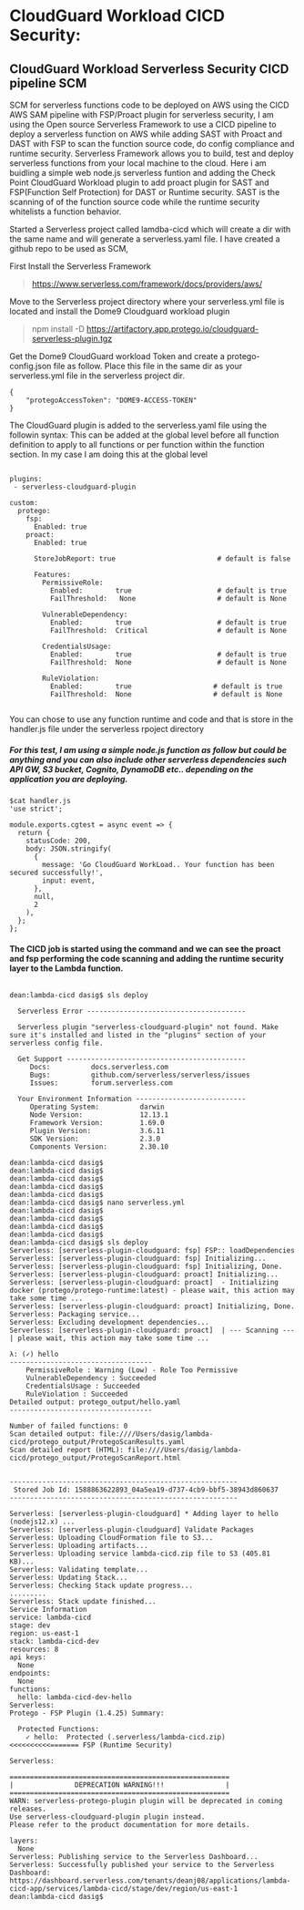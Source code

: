 # CloudGuard Workload CICD Security:

## CloudGuard Workload Serverless Security CICD pipeline SCM

SCM for serverless functions code to be deployed on AWS using the CICD AWS SAM pipeline with FSP/Proact plugin for serverless security,
I am using the Open source Serverless Framework to use a CICD pipeline to deploy a serverless function on AWS while adding SAST with Proact and DAST with FSP to scan the function source code, do config compliance and runtime security.
Serverless Framework allows you to build, test and deploy serverless functions from your local machine to the cloud. 
Here i am buidling a simple web node.js serverless funtion and adding the Check Point CloudGuard Workload plugin to add proact plugin for SAST and FSP(Function Self Protection) for DAST or Runtime security. 
SAST is the scanning of of the function source code while the runtime security whitelists a function behavior.

Started a Serverless project called lamdba-cicd which will create a dir with the same name and will generate a serverless.yaml file. I have created a github repo to be used as SCM,

First Install the Serverless Framework

> https://www.serverless.com/framework/docs/providers/aws/

Move to the Serverless project directory where your serverless.yml file is located and install the Dome9 Cloudguard workload plugin

> npm install -D https://artifactory.app.protego.io/cloudguard-serverless-plugin.tgz

Get the Dome9 CloudGuard workload Token and create a protego-config.json file as follow. Place this file in the same dir as your serverless.yml file in the serverless project dir.

```
{
    "protegoAccessToken": "DOME9-ACCESS-TOKEN"
}

```

The CloudGuard plugin is added to the serverless.yaml file using the followin syntax:
This can be added at the global level before all function definition to apply to all functions or per function within the function section. In my case I am doing this at the global level

```

plugins:
 - serverless-cloudguard-plugin

custom:
  protego:
    fsp:
      Enabled: true
    proact:
      Enabled: true
           
      StoreJobReport: true                         # default is false

      Features:
        PermissiveRole:
          Enabled:        true                     # default is true
          FailThreshold:   None                    # default is None

        VulnerableDependency:
          Enabled:        true                     # default is true
          FailThreshold:  Critical                 # default is None

        CredentialsUsage:
          Enabled:        true                     # default is true
          FailThreshold:  None                     # default is None

        RuleViolation:
          Enabled:        true                    # default is true
          FailThreshold:  None                    # default is None
      
```

You can chose to use any function runtime and code and that is store in the handler.js file under the serverless rpoject directory

##### For this test, I am using a simple node.js function as follow but could be anything and you can also include other serverless dependencies such API GW, S3 bucket, Cognito, DynamoDB etc.. depending on the application you are deploying.

```
$cat handler.js
'use strict';

module.exports.cgtest = async event => {
  return {
    statusCode: 200,
    body: JSON.stringify(
      {
        message: 'Go CloudGuard WorkLoad.. Your function has been secured successfully!',
        input: event,
      },
      null,
      2
    ),
  };
};

```

#### The CICD job is started using the <sls deploy> command and we can see the proact and fsp performing the code scanning and adding the runtime security layer to the Lambda function.

```

dean:lambda-cicd dasig$ sls deploy
 
  Serverless Error ---------------------------------------
 
  Serverless plugin "serverless-cloudguard-plugin" not found. Make sure it's installed and listed in the "plugins" section of your serverless config file.
 
  Get Support --------------------------------------------
     Docs:          docs.serverless.com
     Bugs:          github.com/serverless/serverless/issues
     Issues:        forum.serverless.com
 
  Your Environment Information ---------------------------
     Operating System:          darwin
     Node Version:              12.13.1
     Framework Version:         1.69.0
     Plugin Version:            3.6.11
     SDK Version:               2.3.0
     Components Version:        2.30.10
 
dean:lambda-cicd dasig$ 
dean:lambda-cicd dasig$ 
dean:lambda-cicd dasig$ 
dean:lambda-cicd dasig$ 
dean:lambda-cicd dasig$ 
dean:lambda-cicd dasig$ nano serverless.yml
dean:lambda-cicd dasig$ 
dean:lambda-cicd dasig$ 
dean:lambda-cicd dasig$ 
dean:lambda-cicd dasig$ 
dean:lambda-cicd dasig$ sls deploy
Serverless: [serverless-plugin-cloudguard: fsp] FSP:: loadDependencies 
Serverless: [serverless-plugin-cloudguard: fsp] Initializing... 
Serverless: [serverless-plugin-cloudguard: fsp] Initializing, Done. 
Serverless: [serverless-plugin-cloudguard: proact] Initializing... 
Serverless: [serverless-plugin-cloudguard: proact]  - Initializing docker (protego/protego-runtime:latest) - please wait, this action may take some time ... 
Serverless: [serverless-plugin-cloudguard: proact] Initializing, Done. 
Serverless: Packaging service...
Serverless: Excluding development dependencies...
Serverless: [serverless-plugin-cloudguard: proact]  | --- Scanning --- | please wait, this action may take some time ... 

λ: (✓) hello
-----------------------------------
	PermissiveRole : Warning (Low) - Role Too Permissive     
	VulnerableDependency : Succeeded
	CredentialsUsage : Succeeded
	RuleViolation : Succeeded
Detailed output: protego_output/hello.yaml
-----------------------------------

Number of failed functions: 0
Scan detailed output: file:////Users/dasig/lambda-cicd/protego_output/ProtegoScanResults.yaml
Scan detailed report (HTML): file:////Users/dasig/lambda-cicd/protego_output/ProtegoScanReport.html


--------------------------------------------------------
 Stored Job Id: 1588863622893_04a5ea19-d737-4cb9-bbf5-38943d860637
--------------------------------------------------------

Serverless: [serverless-plugin-cloudguard] * Adding layer to hello (nodejs12.x) ... 
Serverless: [serverless-plugin-cloudguard] Validate Packages 
Serverless: Uploading CloudFormation file to S3...
Serverless: Uploading artifacts...
Serverless: Uploading service lambda-cicd.zip file to S3 (405.81 KB)...
Serverless: Validating template...
Serverless: Updating Stack...
Serverless: Checking Stack update progress...
.........
Serverless: Stack update finished...
Service Information
service: lambda-cicd
stage: dev
region: us-east-1
stack: lambda-cicd-dev
resources: 8
api keys:
  None
endpoints:
  None
functions:
  hello: lambda-cicd-dev-hello
Serverless: 
Protego - FSP Plugin (1.4.25) Summary:

  Protected Functions:
    ✓ hello:  Protected (.serverless/lambda-cicd.zip)   <<<<<<<<<<======= FSP (Runtime Security)

Serverless: 

======================================================
|               DEPRECATION WARNING!!!               |
======================================================
WARN: serverless-protego-plugin plugin will be deprecated in coming releases.
Use serverless-cloudguard-plugin plugin instead.
Please refer to the product documentation for more details.

layers:
  None
Serverless: Publishing service to the Serverless Dashboard...
Serverless: Successfully published your service to the Serverless Dashboard: https://dashboard.serverless.com/tenants/deanj08/applications/lambda-cicd-app/services/lambda-cicd/stage/dev/region/us-east-1
dean:lambda-cicd dasig$

```



